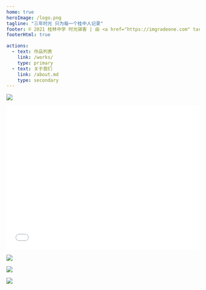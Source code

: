 ```yaml
---
home: true
heroImage: /logo.png
tagline: "三年时光 只为每一个桂中人记录"
footer: © 2021 桂林中学 时光驿客 | 由 <a href="https://imgradeone.com" target="_blank">imgradeone</a> 维护 | 托管于 <a href="https://vercel.com" target="_blank">▲ Vercel</a> | <a href="http://www.glzx.net" target="_blank">桂林中学官网</a><br><a href="https://stat.imgradeone.com/glzxsgyk.com" target="_blank">网站访问统计信息</a>
footerHtml: true

actions:
  - text: 作品列表
    link: /works/
    type: primary
  - text: 关于我们
    link: /about.md
    type: secondary
---
```


[![](/3rd-anniversary/1920x1080.png)](/3rd-anniversary/3840x2160.png)

<iframe src="//player.bilibili.com/player.html?aid=63643626&bvid=BV154411D7fT&cid=110509244&page=1" scrolling="no" border="0" frameborder="no" framespacing="0" allowfullscreen="true" width="100%" height="375"> </iframe>

[![](/cards/bili.png)](https://space.bilibili.com/378560080/)

[![](/cards/qq.png)](https://3020148211.qzone.qq.com)

[![](/cards/fuzhong.png)](https://space.bilibili.com/695009786/)
